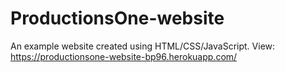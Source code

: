 # ProductionsOne-website

An example website created using HTML/CSS/JavaScript.
View: https://productionsone-website-bp96.herokuapp.com/
